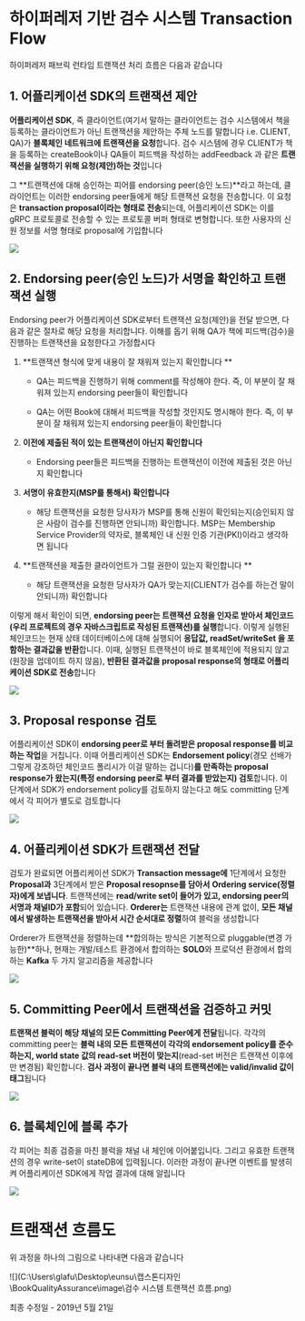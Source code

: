 # 하이퍼레저 기반 검수 시스템 Transaction Flow

하이퍼레저 패브릭 런타임 트랜잭션 처리 흐름은 다음과 같습니다



## 1. 어플리케이션 SDK의 트랜잭션 제안

**어플리케이션 SDK**, 즉 클라이언트(여기서 말하는 클라이언트는 검수 시스템에서 책을 등록하는 클라이언트가 아닌 트랜잭션을 제안하는 주체 노드를 말합니다 i.e. CLIENT, QA)가 **블록체인 네트워크에 트랜잭션을 요청**합니다. 검수 시스템에 경우 CLIENT가 책을 등록하는 createBook이나 QA들이 피드백을 작성하는 addFeedback 과 같은 **트랜잭션을 실행하기 위해 요청(제안)하는 것**입니다

그 **트랜잭션에 대해 승인하는 피어를 endorsing peer(승인 노드)**라고 하는데, 클라이언트는 이러한 endorsing peer들에게 해당 트랜잭션 요청을 전송합니다. 이 요청은 **transaction proposal이라는 형태로 전송**되는데, 어플리케이션 SDK는 이를 gRPC 프로토콜로 전송할 수 있는 프로토콜 버퍼 형태로 변형합니다. 또한 사용자의 신원 정보를 서명 형태로 proposal에 기입합니다



![](C:\Users\glafu\Desktop\eunsu\캡스톤디자인\BookQualityAssurance\image\step1.png)





## 2. Endorsing peer(승인 노드)가 서명을 확인하고 트랜잭션 실행

Endorsing peer가 어플리케이션 SDK로부터 트랜잭션 요청(제안)을 전달 받으면, 다음과 같은 절차로 해당 요청을 처리합니다. 이해를 돕기 위해 QA가 책에 피드백(검수)을 진행하는 트랜잭션을 요청한다고 가정합시다



1. **트랜잭션 형식에 맞게 내용이 잘 채워져 있는지 확인합니다 **

   - QA는 피드백을 진행하기 위해 comment를 작성해야 한다. 즉, 이 부분이 잘 채워져 있는지 endorsing peer들이 확인합니다

   - QA는 어떤 Book에 대해서 피드백을 작성할 것인지도 명시해야 한다. 즉, 이 부분이 잘 채워져 있는지 endorsing peer들이 확인합니다

     

2. **이전에 제출된 적이 있는 트랜잭션이 아닌지 확인합니다**

   - Endorsing peer들은 피드백을 진행하는 트랜잭션이 이전에 제출된 것은 아닌지 확인합니다

     

3. **서명이 유효한지(MSP를 통해서) 확인합니다**

   - 해당 트랜잭션을 요청한 당사자가 MSP를 통해 신원이 확인되는지(승인되지 않은 사람이 검수를 진행하면 안되니까) 확인합니다. MSP는 Membership Service Provider의 약자로, 블록체인 내 신원 인증 기관(PKI)이라고 생각하면 됩니다

     

4. **트랜잭션을 제출한 클라이언트가 그럴 권한이 있는지 확인합니다 **

   - 해당 트랜잭션을 요청한 당사자가 QA가 맞는지(CLIENT가 검수를 하는건 말이 안되니까) 확인합니다



이렇게 해서 확인이 되면, **endorsing peer는 트랜잭션 요청을 인자로 받아서 체인코드(우리 프로젝트의 경우 자바스크립트로 작성된 트랜잭션)를 실행**합니다. 이렇게 실행된 체인코드는 현재 상태 데이터베이스에 대해 실행되어 **응답값, readSet/writeSet 을 포함하는 결과값을 반환**합니다. 이때, 실행된 트랜잭션이 바로 블록체인에 적용되지 않고(원장을 업데이트 하지 않음), **반환된 결과값을 proposal response의 형태로 어플리케이션 SDK로 전송**합니다



![](C:\Users\glafu\Desktop\eunsu\캡스톤디자인\BookQualityAssurance\image\step2.png)



## 3. Proposal response 검토

어플리케이션 SDK이 **endorsing peer로 부터 돌려받은 proposal response를 비교하는 작업**을 거칩니다. 이때 어플리케이션 SDK는 **Endorsement policy**(경모 선배가 그렇게 강조하던 체인코드 폴리시가 이걸 말하는 겁니다)**를 만족하는 proposal response가 왔는지(특정 endorsing peer로 부터 결과를 받았는지) 검토**합니다. 이 단계에서 SDK가 endorsement policy를 검토하지 않는다고 해도 committing 단계에서 각 피어가 별도로 검토합니다

![](C:\Users\glafu\Desktop\eunsu\캡스톤디자인\BookQualityAssurance\image\step3.png)



## 4. 어플리케이션 SDK가 트랜잭션 전달

검토가 완료되면 어플리케이션 SDK가 **Transaction message에** 1단계에서 요청한 **Proposal과** 3단계에서 받은 **Proposal resopnse를 담아서** **Ordering service(정렬자)에게 보냅니다**. 트랜잭션에는 **read/write set이 들어가 있고, endorsing peer의 서명과 채널ID가 포함**되어 있습니다. **Orderer는** 트랜잭션 내용에 관계 없이, **모든 채널에서 발생하는 트랜잭션을 받아서 시간 순서대로 정렬**하여 블럭을 생성합니다

Orderer가 트랜잭션을 정렬하는데 **합의하는 방식은 기본적으로 pluggable(변경 가능한)**하나, 현재는 개발/테스트 환경에서 합의하는 **SOLO**와 프로덕션 환경에서 합의하는 **Kafka** 두 가지 알고리즘을 제공합니다



![](C:\Users\glafu\Desktop\eunsu\캡스톤디자인\BookQualityAssurance\image\step4.png)



## 5. Committing Peer에서 트랜잭션을 검증하고 커밋

**트랜잭션 블럭이 해당 채널의 모든 Committing Peer에게 전달**됩니다. 각각의 committing peer는 **블럭 내의 모든 트랜잭션이 각각의 endorsement policy를 준수하는지, world state 값의 read-set 버전이 맞는지**(read-set 버전은 트랜잭션 이후에만 변경됨) 확인합니다. **검사 과정이 끝나면 블럭 내의 트랜잭션에는 valid/invalid 값이 태그**됩니다



![](C:\Users\glafu\Desktop\eunsu\캡스톤디자인\BookQualityAssurance\image\step5.png)



## 6. 블록체인에 블록 추가

각 피어는 최종 검증을 마친 블럭을 채널 내 체인에 이어붙입니다. 그리고 유효한 트랜잭션의 경우 write-set이 stateDB에 입력됩니다. 이러한 과정이 끝나면 이벤트를 발생히켜 어플리케이션 SDK에게 작업 결과에 대해 알립니다



![](C:\Users\glafu\Desktop\eunsu\캡스톤디자인\BookQualityAssurance\image\step6.png)





# 트랜잭션 흐름도

위 과정을 하나의 그림으로 나타내면 다음과 같습니다



![](C:\Users\glafu\Desktop\eunsu\캡스톤디자인\BookQualityAssurance\image\검수 시스템 트랜잭션 흐름.png)





최종 수정일 -  2019년 5월 21일